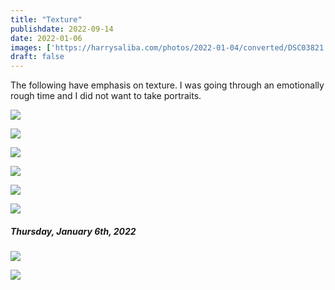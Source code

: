 ```yaml
---
title: "Texture"
publishdate: 2022-09-14
date: 2022-01-06
images: ['https://harrysaliba.com/photos/2022-01-04/converted/DSC03821.jpg']
draft: false
---
```


The following have emphasis on texture.  I was going through an emotionally rough time and I did not want to take portraits.

![](https://harrysaliba.com/photos/2022-01-04/converted/DSC03814.jpg)

![](https://harrysaliba.com/photos/2022-01-04/converted/DSC03817.jpg)

![](https://harrysaliba.com/photos/2022-01-04/converted/DSC03819.jpg)

![](https://harrysaliba.com/photos/2022-01-04/converted/DSC03821.jpg)

![](https://harrysaliba.com/photos/2022-01-04/converted/DSC03822.jpg)

![](https://harrysaliba.com/photos/2022-01-04/converted/DSC03835.jpg)

##### Thursday, January 6th, 2022

![](https://harrysaliba.com/photos/2022-01-06/converted/DSC03840.jpg)

![](https://harrysaliba.com/photos/2022-01-06/converted/DSC03841.jpg)

